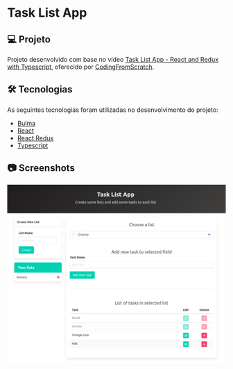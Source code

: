 # Task List App

## 💻 Projeto

Projeto desenvolvido com base no vídeo [Task List App - React and Redux with Typescript][video], oferecido por [CodingFromScratch][channel].

## 🛠 Tecnologias

As seguintes tecnologias foram utilizadas no desenvolvimento do projeto:

- [Bulma][bulma]
- [React][react]
- [React Redux][react-redux]
- [Typescript][typescript]

## 📷 Screenshots

<kbd>
  <img src=".github/screenshot.png" alt="task-list-app" width="600" />
</kbd>

[bulma]: https://bulma.io/
[channel]: https://www.youtube.com/channel/UCS2UjgEPEybOx1toY7aKRJg
[react]: https://reactjs.org/
[react-redux]: https://react-redux.js.org/
[typescript]: https://www.typescriptlang.org/
[video]: https://www.youtube.com/watch?v=uymkMrlbAR8
